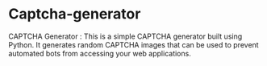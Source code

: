 # Captcha-generator
 CAPTCHA Generator : This is a simple CAPTCHA generator built using Python. It generates random CAPTCHA images that can be used to prevent automated bots from accessing your web applications.
